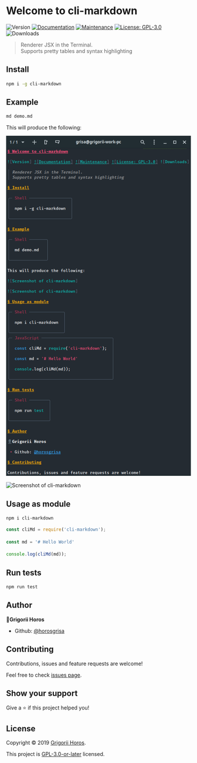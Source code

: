 Welcome to cli-markdown
===

![Version](https://img.shields.io/github/package-json/v/horosgrisa/cli-markdown.svg)
[![Documentation](https://img.shields.io/badge/documentation-yes-brightgreen.svg)](https://github.com/horosgrisa/cli-markdown#readme)
[![Maintenance](https://img.shields.io/maintenance/yes/2019.svg)](https://github.com/horosgrisa/cli-markdown/graphs/commit-activity)
[![License: GPL-3.0](https://img.shields.io/github/license/horosgrisa/cli-markdown.svg)](https://github.com/horosgrisa/cli-markdown/blob/master/LICENSE)
![Downloads](https://img.shields.io/npm/dw/cli-markdown.svg)

> Renderer JSX in the Terminal.  
> Supports pretty tables and syntax highlighting

## Install

```sh
npm i -g cli-markdown
```

## Example

```sh
md demo.md
```

This will produce the following:

![Screenshot of cli-markdown](./images/1.png)

![Screenshot of cli-markdown](./images/2.png)

## Usage as module

```sh
npm i cli-markdown
```

```js
const cliMd = require('cli-markdown');

const md = '# Hello World'

console.log(cliMd(md));
```

## Run tests

```sh
npm run test
```

## Author

👤**Grigorii Horos**

* Github: [@horosgrisa](https://github.com/horosgrisa)

## Contributing

Contributions, issues and feature requests are welcome!

Feel free to check [issues page](https://github.com/horosgrisa/cli-markdown/issues).

## Show your support

Give a ⭐️ if this project helped you!

## License

Copyright © 2019 [Grigorii Horos](https://github.com/horosgrisa).

This project is [GPL-3.0-or-later](https://github.com/horosgrisa/cli-markdown/blob/master/LICENSE) licensed.
